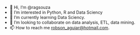 - 👋 Hi, I’m @ragsouza
- 👀 I’m interested in Python, R and Data Sciency
- 🌱 I’m currently learning Data Sciency.
- 💞️ I’m looking to collaborate on data analysis, ETL, data mining.
- 📫 How to reach me robson_aguiar@hotmail.com.

<!---
ragsouza/ragsouza is a ✨ special ✨ repository because its `README.md` (this file) appears on your GitHub profile.
You can click the Preview link to take a look at your changes.
--->
